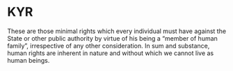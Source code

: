# KYR
These are those minimal rights which every individual must have against the State or other public authority by virtue of his being a “member of human family”, irrespective of any other consideration. In sum and substance, human rights are inherent in nature and without which we cannot live as human beings.
